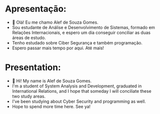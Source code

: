 # Apresentação:

- 👋 Olá! Eu me chamo Alef de Souza Gomes. 
- Sou estudante de Análise e Desenvolvimento de Sistemas, formado em Relações Internacionais, e espero um dia conseguir conciliar as duas áreas de estudo.
- Tenho estudado sobre Ciber Segurança e também programação.
- Espero passar mais tempo por aqui. Até mais!

# Presentation:
- 👋 Hi! My name is Alef de Souza Gomes.
- I'm a student of System Analysis and Development, graduated in International Relations, and I hope that someday I will conciliate these two study areas.
- I've been studying about Cyber Security and programming as well.
- Hope to spend more time here. See ya!

<!---
Gomes-Alef/Gomes-Alef is a ✨ special ✨ repository because its `README.md` (this file) appears on your GitHub profile.
You can click the Preview link to take a look at your changes.
--->

